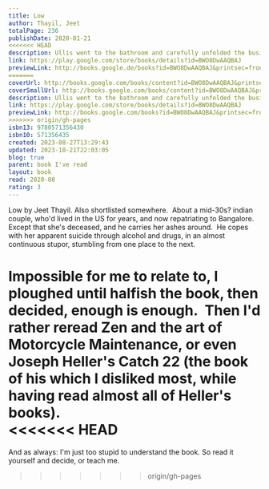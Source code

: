 ```yaml
---  
title: Low  
author: Thayil, Jeet  
totalPage: 236  
publishDate: 2020-01-21  
<<<<<<< HEAD
description: Ullis went to the bathroom and carefully unfolded the business card and placed it on the sink. Then he rolled up a note and snorted the last of his wife's ashes.Following the death of his wife, Dominic Ullis escapes to Bombay in search of oblivion and a dangerous new drug, Meow Meow. So begins a glorious weekend of misadventure as he tours the teeming, kaleidoscopic city from its sleek eyries of high-capital to the piss-stained streets, encountering a cast with their own stories to tell, but none of whom Ullis - his faculties ever distorted - is quite sure he can trust.Heady, heartbroken and heartfelt, Low is a blazing joyride through the darklands of grief towards obliteration - and, perhaps, epiphany.'Jeet Thayil delights not just in pushing the bounds of possibility, but in smashing them to smithereens.' John Burnside  
link: https://play.google.com/store/books/details?id=BWO8DwAAQBAJ  
previewLink: http://books.google.de/books?id=BWO8DwAAQBAJ&printsec=frontcover&dq=Jeet+Thayil,+Low&hl=&as_pt=BOOKS&cd=1&source=gbs_api  
=======
coverUrl: http://books.google.com/books/content?id=BWO8DwAAQBAJ&printsec=frontcover&img=1&zoom=1&edge=curl&source=gbs_api  
coverSmallUrl: http://books.google.com/books/content?id=BWO8DwAAQBAJ&printsec=frontcover&img=1&zoom=5&edge=curl&source=gbs_api  
description: Ullis went to the bathroom and carefully unfolded the business card and placed it on the sink. Then he rolled up a note and snorted the last of his wife's ashes.Following the death of his wife, Dominic Ullis escapes to Bombay in search of oblivion and a dangerous new drug, Meow Meow. So begins a glorious weekend of misadventure as he tours the teeming, kaleidoscopic city from its sleek eyries of high-capital to the piss-stained streets, encountering a cast with their own stories to tell, but none of whom Ullis - his faculties ever distorted - is quite sure he can trust.Heady, heartbroken and heartfelt, Low is a blazing joyride through the darklands of grief towards obliteration - and, perhaps, epiphany.'Jeet Thayil delights not just in pushing the bounds of possibility, but in smashing them to smithereens.' John Burnside  
link: https://play.google.com/store/books/details?id=BWO8DwAAQBAJ  
previewLink: http://books.google.com/books?id=BWO8DwAAQBAJ&printsec=frontcover&dq=Jeet+Thayil,+Low&hl=&as_pt=BOOKS&cd=1&source=gbs_api  
>>>>>>> origin/gh-pages
isbn13: 9780571356430  
isbn10: 571356435  
created: 2023-08-27T13:29:43  
updated: 2023-10-21T22:03:05  
blog: true  
parent: book I've read  
layout: book  
read: 2020-08  
rating: 3  
---  
```

  
Low by Jeet Thayil. Also shortlisted somewhere.  About a mid-30s? indian couple, who'd lived in the US for years, and now repatriating to Bangalore.  Except that she's deceased, and he carries her ashes around.  He copes with her apparent suicide through alcohol and drugs, in an almost continuous stupor, stumbling from one place to the next.    
  
Impossible for me to relate to, I ploughed until halfish the book, then decided, enough is enough.  Then I'd rather reread Zen and the art of Motorcycle Maintenance, or even Joseph Heller's Catch 22 (the book of his which I disliked most, while having read almost all of Heller's books).  
<<<<<<< HEAD
=======
  
And as always: I'm just too stupid to understand the book. So read it yourself and decide, or teach me.
>>>>>>> origin/gh-pages
